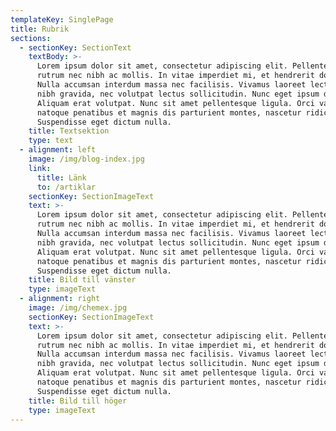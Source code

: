 ```yaml
---
templateKey: SinglePage
title: Rubrik
sections:
  - sectionKey: SectionText
    textBody: >-
      Lorem ipsum dolor sit amet, consectetur adipiscing elit. Pellentesque
      rutrum nec nibh ac mollis. In vitae imperdiet mi, et hendrerit dolor.
      Nulla accumsan interdum massa nec facilisis. Vivamus laoreet lectus ac
      nibh gravida, nec volutpat lectus sollicitudin. Nunc eget ipsum diam.
      Aliquam erat volutpat. Nunc sit amet pellentesque ligula. Orci varius
      natoque penatibus et magnis dis parturient montes, nascetur ridiculus mus.
      Suspendisse eget dictum nulla.
    title: Textsektion
    type: text
  - alignment: left
    image: /img/blog-index.jpg
    link:
      title: Länk
      to: /artiklar
    sectionKey: SectionImageText
    text: >-
      Lorem ipsum dolor sit amet, consectetur adipiscing elit. Pellentesque
      rutrum nec nibh ac mollis. In vitae imperdiet mi, et hendrerit dolor.
      Nulla accumsan interdum massa nec facilisis. Vivamus laoreet lectus ac
      nibh gravida, nec volutpat lectus sollicitudin. Nunc eget ipsum diam.
      Aliquam erat volutpat. Nunc sit amet pellentesque ligula. Orci varius
      natoque penatibus et magnis dis parturient montes, nascetur ridiculus mus.
      Suspendisse eget dictum nulla.
    title: Bild till vänster
    type: imageText
  - alignment: right
    image: /img/chemex.jpg
    sectionKey: SectionImageText
    text: >-
      Lorem ipsum dolor sit amet, consectetur adipiscing elit. Pellentesque
      rutrum nec nibh ac mollis. In vitae imperdiet mi, et hendrerit dolor.
      Nulla accumsan interdum massa nec facilisis. Vivamus laoreet lectus ac
      nibh gravida, nec volutpat lectus sollicitudin. Nunc eget ipsum diam.
      Aliquam erat volutpat. Nunc sit amet pellentesque ligula. Orci varius
      natoque penatibus et magnis dis parturient montes, nascetur ridiculus mus.
      Suspendisse eget dictum nulla.
    title: Bild till höger
    type: imageText
---
```


